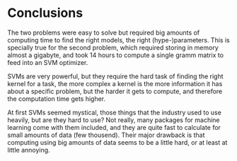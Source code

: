 # Conclusions #

The two problems were easy to solve but required big amounts of computing time to find the
right models, the right (hype-)parameters. This is specially true for the second problem,
which required storing in memory almost a gigabyte, and took 14 hours to compute a single
gramm matrix to feed into an SVM optimizer.

SVMs are very powerful, but they require the hard task of finding the right kernel for a
task, the more complex a kernel is the more information it has about a specific problem,
but the harder it gets to compute, and therefore the computation time gets higher.

At first SVMs seemed mystical, those things that the industry used to use heavily, but are
they hard to use? Not really, many packages for machine learning come with them included,
and they are quite fast to calculate for small amounts of data (few thousend). Their major
drawback is that computing using big amounts of data seems to be a little hard, or at
least at little annoying.

<!-- vim:set filetype=markdown.pandoc : -->
